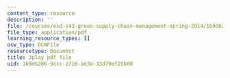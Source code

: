 ```yaml
---
content_type: resource
description: ''
file: /courses/esd-s43-green-supply-chain-management-spring-2014/1b9d62869ccc2718ae3a33d79ef25b88_e_Hpp8cgeRs.pdf
file_type: application/pdf
learning_resource_types: []
ocw_type: OCWFile
resourcetype: Document
title: 3play pdf file
uid: 1b9d6286-9ccc-2718-ae3a-33d79ef25b88
---
```

